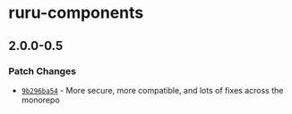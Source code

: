 # ruru-components

## 2.0.0-0.5

### Patch Changes

- [`9b296ba54`](undefined) - More secure, more compatible, and lots of fixes
  across the monorepo
